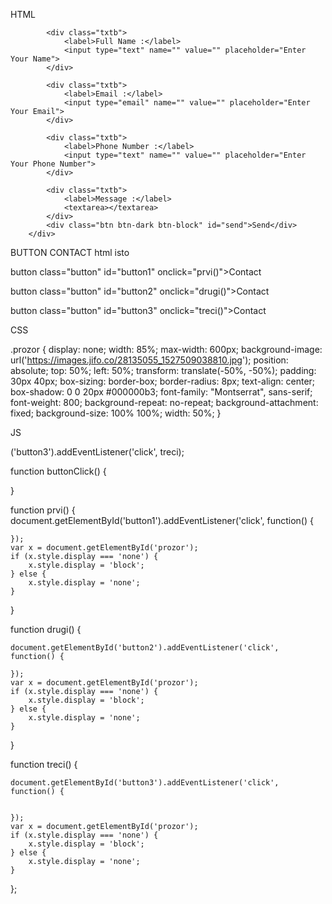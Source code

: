 HTML 

   <div id="prozor" class="prozor">
            <div class="contact-form" style="background-image: url('https://images.jifo.co/28135055_1527509038810.jpg');"></div>

            <div class="txtb">
                <label>Full Name :</label>
                <input type="text" name="" value="" placeholder="Enter Your Name">
            </div>

            <div class="txtb">
                <label>Email :</label>
                <input type="email" name="" value="" placeholder="Enter Your Email">
            </div>

            <div class="txtb">
                <label>Phone Number :</label>
                <input type="text" name="" value="" placeholder="Enter Your Phone Number">
            </div>

            <div class="txtb">
                <label>Message :</label>
                <textarea></textarea>
            </div>
            <div class="btn btn-dark btn-block" id="send">Send</div>
        </div>



BUTTON CONTACT html isto


 button class="button" id="button1" onclick="prvi()">Contact</button>

 button class="button" id="button2" onclick="drugi()">Contact</button>

  button class="button" id="button3" onclick="treci()">Contact</button>


CSS 

.prozor {
    display: none;
    width: 85%;
    max-width: 600px;
    background-image: url('https://images.jifo.co/28135055_1527509038810.jpg');
    position: absolute;
    top: 50%;
    left: 50%;
    transform: translate(-50%, -50%);
    padding: 30px 40px;
    box-sizing: border-box;
    border-radius: 8px;
    text-align: center;
    box-shadow: 0 0 20px #000000b3;
    font-family: "Montserrat", sans-serif;
    font-weight: 800;
    background-repeat: no-repeat;
    background-attachment: fixed;
    background-size: 100% 100%;
    width: 50%;
}

JS

('button3').addEventListener('click', treci);




function buttonClick() {


}

function prvi() {
    document.getElementById('button1').addEventListener('click', function() {


    });
    var x = document.getElementById('prozor');
    if (x.style.display === 'none') {
        x.style.display = 'block';
    } else {
        x.style.display = 'none';
    }

}

function drugi() {

    document.getElementById('button2').addEventListener('click', function() {

    });
    var x = document.getElementById('prozor');
    if (x.style.display === 'none') {
        x.style.display = 'block';
    } else {
        x.style.display = 'none';
    }



}

function treci() {

    document.getElementById('button3').addEventListener('click', function() {


    });
    var x = document.getElementById('prozor');
    if (x.style.display === 'none') {
        x.style.display = 'block';
    } else {
        x.style.display = 'none';
    }


};
